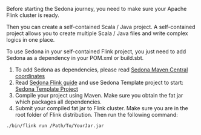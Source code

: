 Before starting the Sedona journey, you need to make sure your Apache Flink cluster is ready.

Then you can create a self-contained Scala / Java project. A self-contained project allows you to create multiple Scala / Java files and write complex logics in one place.

To use Sedona in your self-contained Flink project, you just need to add Sedona as a dependency in your POM.xml or build.sbt.

1. To add Sedona as dependencies, please read [Sedona Maven Central coordinates](../../maven-coordinates)
2. Read [Sedona Flink guide](../../../tutorial/flink/sql) and use Sedona Template project to start: [Sedona Template Project](../../../tutorial/demo/)
3. Compile your project using Maven. Make sure you obtain the fat jar which packages all dependencies.
4. Submit your compiled fat jar to Flink cluster. Make sure you are in the root folder of Flink distribution. Then run the following command:
```
./bin/flink run /Path/To/YourJar.jar
```
